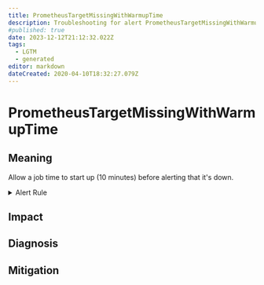 ```yaml
---
title: PrometheusTargetMissingWithWarmupTime
description: Troubleshooting for alert PrometheusTargetMissingWithWarmupTime
#published: true
date: 2023-12-12T21:12:32.022Z
tags: 
  - LGTM
  - generated
editor: markdown
dateCreated: 2020-04-10T18:32:27.079Z
---
```


# PrometheusTargetMissingWithWarmupTime

## Meaning
[//]: # "Short paragraph that explains what the alert means"
Allow a job time to start up (10 minutes) before alerting that it's down.

<details>
  <summary>Alert Rule</summary>

{{% rule "prometheus-self-monitoring/prometheus-self-monitoring-internal.yml" "PrometheusTargetMissingWithWarmupTime" %}}

<!-- Rule when generated

```yaml
alert: PrometheusTargetMissingWithWarmupTime
expr: sum by (instance, job) ((up == 0) * on (instance) group_right(job) (node_time_seconds - node_boot_time_seconds > 600))
for: 0m
labels:
    severity: critical
annotations:
    summary: Prometheus target missing with warmup time (instance {{ $labels.instance }})
    description: |-
        Allow a job time to start up (10 minutes) before alerting that it's down.
          VALUE = {{ $value }}
          LABELS = {{ $labels }}
    runbook: https://github.com/srerun/prometheus-alerts/blob/main/content/runbooks/prometheus-self-monitoring-internal/PrometheusTargetMissingWithWarmupTime.md

```

-->

</details>


## Impact
[//]: # "What could / will happen if the alert is not addressed"



## Diagnosis
[//]: # "Steps to take to identify the cause of the problem"



## Mitigation
[//]: # "The steps necessary to resolve the alert"
